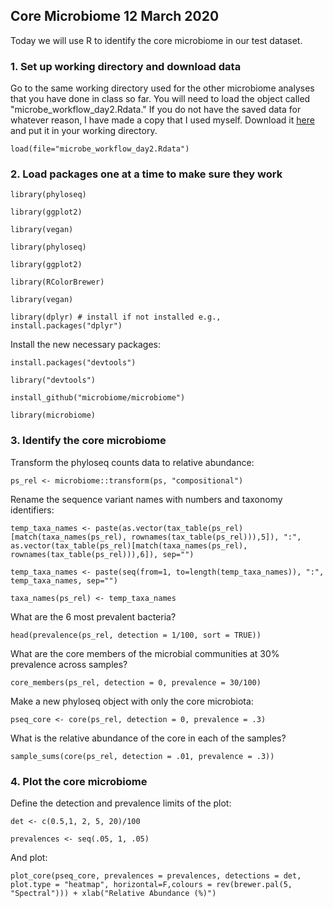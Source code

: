 ## Core Microbiome 12 March 2020

Today we will use R to identify the core microbiome in our test dataset. 

### 1. Set up working directory and download data

Go to the same working directory used for the other microbiome analyses that you have done in class so far. You will need to
load the object called "microbe_workflow_day2.Rdata." If you do not have the saved data for whatever reason, I have made a 
copy that I used myself. Download it [here](https://drive.google.com/open?id=1E0_NrX0AsbOpX71Qek9tYMRXy0TJdUCz) and put it 
in your working directory.

    load(file="microbe_workflow_day2.Rdata")

### 2. Load packages one at a time to make sure they work

    library(phyloseq)

    library(ggplot2)

    library(vegan)
    
    library(phyloseq)

    library(ggplot2)

    library(RColorBrewer)

    library(vegan)

    library(dplyr) # install if not installed e.g., install.packages("dplyr")

Install the new necessary packages:

    install.packages("devtools")

    library("devtools")

    install_github("microbiome/microbiome")

    library(microbiome)


### 3. Identify the core microbiome

Transform the phyloseq counts data to relative abundance:

    ps_rel <- microbiome::transform(ps, "compositional")

Rename the sequence variant names with numbers and taxonomy identifiers:

    temp_taxa_names <- paste(as.vector(tax_table(ps_rel)[match(taxa_names(ps_rel), rownames(tax_table(ps_rel))),5]), ":", as.vector(tax_table(ps_rel)[match(taxa_names(ps_rel), rownames(tax_table(ps_rel))),6]), sep="")
    
    temp_taxa_names <- paste(seq(from=1, to=length(temp_taxa_names)), ":", temp_taxa_names, sep="")
    
    taxa_names(ps_rel) <- temp_taxa_names
    
What are the 6 most prevalent bacteria?

    head(prevalence(ps_rel, detection = 1/100, sort = TRUE))

What are the core members of the microbial communities at 30% prevalence across samples?

    core_members(ps_rel, detection = 0, prevalence = 30/100)

Make a new phyloseq object with only the core microbiota:

    pseq_core <- core(ps_rel, detection = 0, prevalence = .3)

What is the relative abundance of the core in each of the samples?

    sample_sums(core(ps_rel, detection = .01, prevalence = .3))

### 4. Plot the core microbiome

Define the detection and prevalence limits of the plot:
   
    det <- c(0.5,1, 2, 5, 20)/100

    prevalences <- seq(.05, 1, .05)

And plot:

    plot_core(pseq_core, prevalences = prevalences, detections = det, plot.type = "heatmap", horizontal=F,colours = rev(brewer.pal(5, "Spectral"))) + xlab("Relative Abundance (%)")


